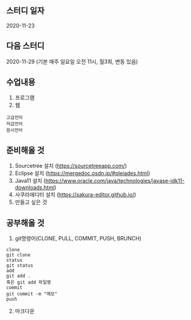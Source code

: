 스터디 일자
---------
2020-11-23

다음 스터디
---------
2020-11-29 (기본 매주 일요일 오전 11시, 월3회, 변동 있음)

수업내용
--------------
1. 프로그램
2. 웹
```
고급언어
저급언어
원시언어
```
준비해올 것
------------
1. Sourcetree 설치 (https://sourcetreeapp.com/)
2. Eclipse 설치 (https://mergedoc.osdn.jp/#pleiades.html)
3. Java11 설치 (https://www.oracle.com/java/technologies/javase-jdk11-downloads.html)
4. 사쿠라에디터 설치 (https://sakura-editor.github.io/)
5. 만들고 싶은 것

공부해올 것
---------

1. git명령어(CLONE, PULL, COMMIT, PUSH, BRUNCH)
```
clone
git clone
status
git status
add
git add . 
혹은 git add 파일명
commit
git commit -m "메모"
push
```

2. 마크다운
